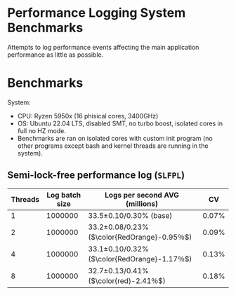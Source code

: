 # Performance Logging System Benchmarks

Attempts to log performance events affecting the main application performance as little as possible.

# Benchmarks

System:
- CPU: Ryzen 5950x (16 phisical cores, 3400GHz)
- OS: Ubuntu 22.04 LTS, disabled SMT, no turbo boost, isolated cores in full no HZ mode.
- Benchmarks are ran on isolated cores with custom init program (no other programs except bash and kernel threads are running in the system).

## Semi-lock-free performance log (`SLFPL`)

| Threads | Log batch size | Logs per second AVG (millions) | CV |
| - | - | - | - |
| 1 | 1000000 | 33.5±0.10/0.30% (base) | 0.07% |
| 2 | 1000000 | 33.2±0.08/0.23% ($\color{RedOrange}-0.95％$) | 0.09% |
| 4 | 1000000 | 33.1±0.10/0.32% ($\color{RedOrange}-1.17％$) | 0.13% |
| 8 | 1000000 | 32.7±0.13/0.41% ($\color{red}-2.41％$) | 0.18% |
